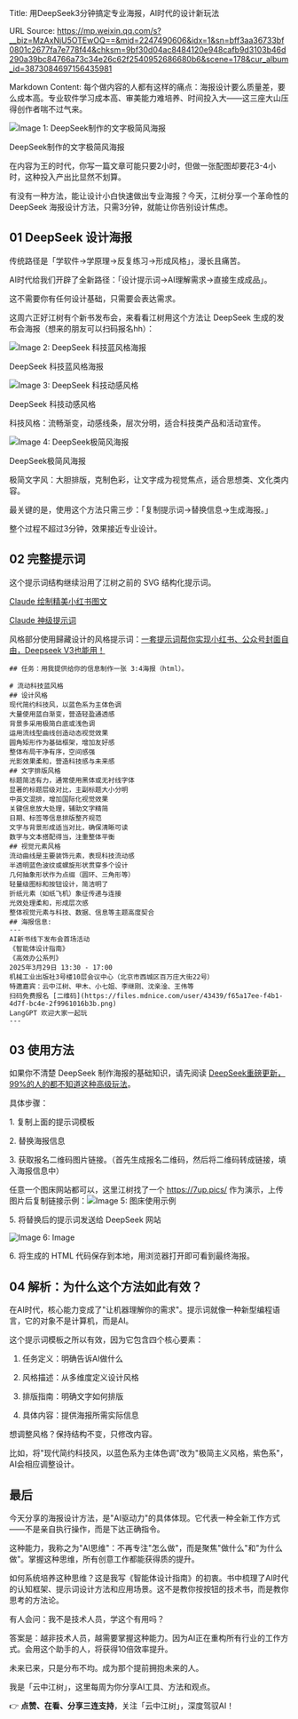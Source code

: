 Title: 用DeepSeek3分钟搞定专业海报，AI时代的设计新玩法

URL Source: https://mp.weixin.qq.com/s?__biz=MzAxNjU5OTEwOQ==&mid=2247490606&idx=1&sn=bff3aa36733bf0801c2677fa7e778f44&chksm=9bf30d04ac8484120e948cafb9d3103b46d290a39bc84766a73c34e26c62f2540952686680b6&scene=178&cur_album_id=3873084697156435981

Markdown Content:
每个做内容的人都有这样的痛点：海报设计要么质量差，要么成本高。专业软件学习成本高、审美能力难培养、时间投入大——这三座大山压得创作者喘不过气来。

![Image 1: DeepSeek制作的文字极简风海报](https://mmbiz.qpic.cn/mmbiz_png/F0AgDGXHkKzoMKeqBkffkzfBwkGZ9VS3sRWwunrK9pewWib4GLqiay5KqnwywbOpzsRNbzyOfaSZZBByXySbp2uw/640?wx_fmt=png&from=appmsg&tp=webp&wxfrom=5&wx_lazy=1&wx_co=1)

DeepSeek制作的文字极简风海报

在内容为王的时代，你写一篇文章可能只要2小时，但做一张配图却要花3-4小时，这种投入产出比显然不划算。

有没有一种方法，能让设计小白快速做出专业海报？今天，江树分享一个革命性的 DeepSeek 海报设计方法，只需3分钟，就能让你告别设计焦虑。

01 DeepSeek 设计海报
----------------

传统路径是「学软件→学原理→反复练习→形成风格」，漫长且痛苦。

AI时代给我们开辟了全新路径：「设计提示词→AI理解需求→直接生成成品」。

这不需要你有任何设计基础，只需要会表达需求。

这周六正好江树有个新书发布会，来看看江树用这个方法让 DeepSeek 生成的发布会海报（想来的朋友可以扫码报名hh）：

![Image 2: DeepSeek 科技蓝风格海报](blob:http://localhost/37d80127b73f829661c0d17b431e0b18)

DeepSeek 科技蓝风格海报

![Image 3: DeepSeek 科技动感风格](blob:http://localhost/37d80127b73f829661c0d17b431e0b18)

DeepSeek 科技动感风格

科技风格：流畅渐变，动感线条，层次分明，适合科技类产品和活动宣传。

![Image 4: DeepSeek极简风海报](blob:http://localhost/37d80127b73f829661c0d17b431e0b18)

DeepSeek极简风海报

极简文字风：大胆排版，克制色彩，让文字成为视觉焦点，适合思想类、文化类内容。

最关键的是，使用这个方法只需三步：「复制提示词→替换信息→生成海报。」

整个过程不超过3分钟，效果接近专业设计。

02 完整提示词
--------

这个提示词结构继续沿用了江树之前的 SVG 结构化提示词。

[Claude 绘制精美小红书图文](https://mp.weixin.qq.com/s?__biz=MzAxNjU5OTEwOQ==&mid=2247490320&idx=1&sn=f955fea43afd168167ba81668ceafcea&scene=21#wechat_redirect)

[Claude 神级提示词](https://mp.weixin.qq.com/s?__biz=MzAxNjU5OTEwOQ==&mid=2247490157&idx=1&sn=156e541478af5b8fb7229f80502b2dc4&scene=21#wechat_redirect)

风格部分使用歸藏设计的风格提示词：[一套提示词帮你实现小红书、公众号封面自由，Deepseek V3也能用！](https://mp.weixin.qq.com/s?__biz=MzU0MDk3NTUxMA==&mid=2247487847&idx=1&sn=d2839c0bbed86b27879807344ce389ab&scene=21#wechat_redirect)

```
## 任务：用我提供给你的信息制作一张 3:4海报（html）。  
  
# 流动科技蓝风格  
## 设计风格  
现代简约科技风，以蓝色系为主体色调  
大量使用蓝白渐变，营造轻盈通透感  
背景多采用极简白底或浅色调  
运用流线型曲线创造动态视觉效果  
圆角矩形作为基础框架，增加友好感  
整体布局干净有序，空间感强  
光影效果柔和，营造科技感与未来感  
## 文字排版风格  
标题简洁有力，通常使用黑体或无衬线字体  
显著的标题层级对比，主副标题大小分明  
中英文混排，增加国际化视觉效果  
关键信息放大处理，辅助文字精简  
日期、标签等信息排版整齐规范  
文字与背景形成适当对比，确保清晰可读  
数字与文本搭配得当，注重整体平衡  
## 视觉元素风格  
流动曲线是主要装饰元素，表现科技流动感  
半透明蓝色波纹或螺旋形状贯穿多个设计  
几何抽象形状作为点缀（圆环、三角形等）  
轻量级图标和按钮设计，简洁明了  
折纸元素（如纸飞机）象征传递与连接  
光效处理柔和，形成层次感  
整体视觉元素与科技、数据、信息等主题高度契合  
## 海报信息:  
---  
AI新书线下发布会首场活动  
《智能体设计指南》  
《高效办公系列》  
2025年3月29日 13:30 - 17:00  
机械工业出版社3号楼10层会议中心（北京市西城区百万庄大街22号）  
特邀嘉宾：云中江树、甲木、小七姐、李继刚、沈亲淦、王伟等  
扫码免费报名 [二维码](https://files.mdnice.com/user/43439/f65a17ee-f4b1-4d7f-bc4e-2f9961016b3b.png)  
LangGPT 欢迎大家一起玩  
---  
```

03 使用方法
-------

如果你不清楚 DeepSeek 制作海报的基础知识，请先阅读 [DeepSeek重磅更新，99%的人的都不知道这种高级玩法](https://mp.weixin.qq.com/s?__biz=MzAxNjU5OTEwOQ==&mid=2247490577&idx=1&sn=fe0f674b4799717973d5bd3ab0fb5eac&scene=21#wechat_redirect)。

具体步骤：

1\. 复制上面的提示词模板

2\. 替换海报信息

3\. 获取报名二维码图片链接。（首先生成报名二维码，然后将二维码转成链接，填入海报信息中）

任意一个图床网站都可以，这里江树找了一个 https://7up.pics/ 作为演示，上传图片后复制链接示例：![Image 5: 图床使用示例](blob:http://localhost/37d80127b73f829661c0d17b431e0b18)

5\. 将替换后的提示词发送给 DeepSeek 网站

![Image 6: Image](blob:http://localhost/37d80127b73f829661c0d17b431e0b18)

6\. 将生成的 HTML 代码保存到本地，用浏览器打开即可看到最终海报。

04 解析：为什么这个方法如此有效？
------------------

在AI时代，核心能力变成了"让机器理解你的需求"。提示词就像一种新型编程语言，它的对象不是计算机，而是AI。

这个提示词模板之所以有效，因为它包含四个核心要素：

1.  任务定义：明确告诉AI做什么
    
2.  风格描述：从多维度定义设计风格
    
3.  排版指南：明确文字如何排版
    
4.  具体内容：提供海报所需实际信息
    

想调整风格？保持结构不变，只修改内容。

比如，将"现代简约科技风，以蓝色系为主体色调"改为"极简主义风格，紫色系"，AI会相应调整设计。

最后
--

今天分享的海报设计方法，是"AI驱动力"的具体体现。它代表一种全新工作方式——不是亲自执行操作，而是下达正确指令。

这种能力，我称之为"AI思维"：不再专注"怎么做"，而是聚焦"做什么"和"为什么做"。掌握这种思维，所有创意工作都能获得质的提升。

如何系统培养这种思维？这是我写《智能体设计指南》的初衷。书中梳理了AI时代的认知框架、提示词设计方法和应用场景。这不是教你按按钮的技术书，而是教你思考的方法论。

有人会问：我不是技术人员，学这个有用吗？

答案是：越非技术人员，越需要掌握这种能力。因为AI正在重构所有行业的工作方式。会用这个助手的人，将获得10倍效率提升。

未来已来，只是分布不均。成为那个提前拥抱未来的人。

我是「云中江树」，这里每周为你分享AI工具、方法和观点。

👉 **点赞、在看、分享三连支持**，关注「云中江树」，深度驾驭AI！
